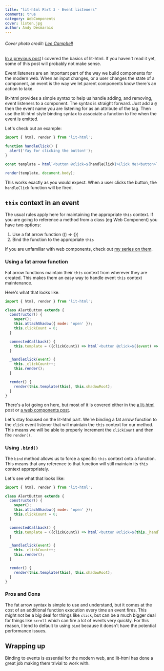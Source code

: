 ```yaml
---
title: "lit-html Part 3 - Event listeners"
comments: true
category: WebComponents
cover: listen.jpg
author: Andy Desmarais
---
```


###### Cover photo credit: [Lee Campbell](https://unsplash.com/@leecampbell)

[In a previous post](/handling-web-component-markup-with-lit-html/) I covered the basics of lit-html. If you haven't read it yet, some of this post will probably not make sense.

Event listeners are an important part of the way we  build components for the modern web. When an input changes, or a user changes the state of a component, an event is the way we let parent components know there's an action to take.

lit-html provides a simple syntax to help us handle adding, and removing, event listeners to a component. The syntax is straight forward. Just add a `@` then the event name you are listening for as an attribute of the tag. Then use the lit-html style binding syntax to associate a function to fire when the event is emitted.

Let's check out an example:

```javascript
import { html, render } from 'lit-html';

function handleClick() {
  alert('Yay for clicking the button!');
}

const template = html`<button @click=${handleClick}>Click Me!<button>`;

render(template, document.body);
```

This works exactly as you would expect. When a user clicks the button, the `handleClick` function will be fired.

## `this` context in an event

The usual rules apply here for maintaining the appropriate `this` context. If you are going to reference a method from a class (eg Web Component) you have two options:

1. Use a fat arrow function (() => {})
2. Bind the function to the appropriate `this`

If you are unfamiliar with web components, check out [my series on them](/web-components-part-1/).

### Using a fat arrow function

Fat arrow functions maintain their `this` context from wherever they are created. This makes them an easy way to handle event `this` context maintenance.

Here's what that looks like:

```javascript
import { html, render } from 'lit-html';

class AlertButton extends {
  constructor() {
    super();
    this.attachShadow({ mode: 'open' });
    this.clickCount = 0;
  }

  connectedCallback() {
    this.template = ({clickCount}) => html`<button @click=${(event) => this._handleClick(event)}`;
  }

  _handleClick(event) {
    this._clickCount++;
    this.render();
  }

  render() {
    render(this.template(this), this.shadowRoot);
  }
}
```

There's a lot going on here, but most of it is covered either in the [a lit-html](/handling-web-component-markup-with-lit-html/) post or [a web components post](/web-components-part-1/).

Let's stay focused on the lit-html part. We're binding a fat arrow function to the `click` event listener that will maintain the `this` context for our method. This means we will be able to properly increment the `clickCount` and then fire `render()`.

### Using `.bind()`

The `bind` method allows us to force a specific `this` context onto a function. This means that any reference to that function will still maintain its `this` context appropriately.

Let's see what that looks like:

```javascript
import { html, render } from 'lit-html';

class AlertButton extends {
  constructor() {
    super();
    this.attachShadow({ mode: 'open' });
    this.clickCount = 0;
  }

  connectedCallback() {
    this.template = ({clickCount}) => html`<button @click=${this._handleClick.bind(this)}`;
  }

  _handleClick(event) {
    this._clickCount++;
    this.render();
  }

  render() {
    render(this.template(this), this.shadowRoot);
  }
}
```

### Pros and Cons

The fat arrow syntax is simple to use and understand, but it comes at the cost of an additional function execution every time an event fires. This might not be a big deal for things like `click`, but can be a much bigger deal for things like `scroll` which can fire a lot of events very quickly. For this reason, I tend to default to using `bind` because it doesn't have the potential performance issues.

## Wrapping up

Binding to events is essential for the modern web, and lit-html has done a great job making them trivial to work with.
